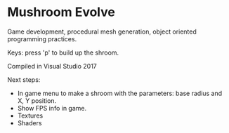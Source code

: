 # Mushroom Evolve
Game development, procedural mesh generation, object oriented programming practices.

Keys: press 'p' to build up the shroom.

Compiled in Visual Studio 2017

Next steps:
  - In game menu to make a shroom with the parameters: base radius and X, Y position.
  - Show FPS info in game.
  - Textures
  - Shaders
